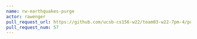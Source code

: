 ```yaml
---
name: rw-earthquakes-purge
actor: rawenger
pull_request_url: https://github.com/ucsb-cs156-w22/team03-w22-7pm-4/pull/57
pull_request_num: 57
---
```

